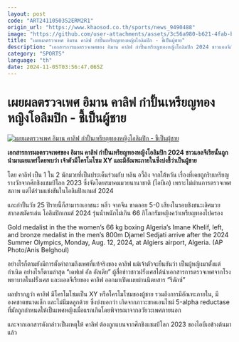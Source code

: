```yaml
---
layout: post
code: "ART2411050352ERM2R1"
origin_url: "https://www.khaosod.co.th/sports/news_9490488"
image: "https://github.com/user-attachments/assets/3c56a980-b621-4fab-b9e8-9337ea7c3a06"
title: "เผยผลตรวจเพศ อิมาน คาลิฟ กำปั้นเหรียญทองหญิงโอลิมปิก - ชี้เป็นผู้ชาย"
description: "เอกสารการผลตรวจเพศของ อิมาน คาลิฟ กำปั้นเหรียญทองหญิงโอลิมปิก 2024 ชาวแอลจีเรียนั้นถูกนำมาเผยแพร่โดยพบว่า เจ้าตัวมีโครโมโซม XY และมีอัณฑะภายในซึ่งบ่งชี้ว่าเป็นผู้ชาย"
category: "SPORTS"
language: "th"
date: 2024-11-05T03:56:47.065Z
---
```


# เผยผลตรวจเพศ อิมาน คาลิฟ กำปั้นเหรียญทองหญิงโอลิมปิก - ชี้เป็นผู้ชาย

[![เผยผลตรวจเพศ อิมาน คาลิฟ กำปั้นเหรียญทองหญิงโอลิมปิก - ชี้เป็นผู้ชาย](https://www.khaosod.co.th/wpapp/uploads/2024/11/IMANE-KHELIF-3422.jpg "เผยผลตรวจเพศ อิมาน คาลิฟ กำปั้นเหรียญทองหญิงโอลิมปิก - ชี้เป็นผู้ชาย")](https://www.khaosod.co.th/wpapp/uploads/2024/11/IMANE-KHELIF-3422.jpg)

**เอกสารการผลตรวจเพศของ อิมาน คาลิฟ กำปั้นเหรียญทองหญิงโอลิมปิก 2024 ชาวแอลจีเรียนั้นถูกนำมาเผยแพร่โดยพบว่า เจ้าตัวมีโครโมโซม XY และมีอัณฑะภายในซึ่งบ่งชี้ว่าเป็นผู้ชาย**

โดย คาลิฟ เป็น 1 ใน 2 นักมวยที่เป็นประเด็นร่วมกับ หลิน อวี้ถิง จากไต้หวัน เรื่องที่เคยถูกริบเหรียญรางวัลจากศึกชิงแชมป์โลก 2023 ซึ่งจัดโดยสมาคมมวยนานาชาติ (ไอบีเอ) เพราะไม่ผ่านการตรวจเพศสภาพ แต่ได้ร่วมแข่งขันในโอลิมปิกเกมส์ 2024

และกำปั้นวัย 25 ปีรายนี้ก็สามารถเอาชนะ หลิ่ว จากจีน ขาดลอย 5-0 เสียงในรอบชิงชนะเลิศมวยสากลสมัครเล่น โอลิมปิกเกมส์ 2024 รุ่นน้ำหนักไม่เกิน 66 กิโลกรัมหญิงคว้าเหรียญทองไปครอง

Gold medalist in the the women’s 66 kg boxing Algeria’s Imane Khelif, left, and bronze medalist in the men’s 800m Djamel Sedjati arrive after the 2024 Summer Olympics, Monday, Aug. 12, 2024, at Algiers airport, Algeria. (AP Photo/Anis Belghoul)



อย่างไรก็ตามยังมีการตั้งคำถามถึงเพศที่แท้จริงของ คาลิฟ แม้เจ้าตัวจะยืนยันว่า เป็นผู้หญิงมาตั้งแต่กำเนิด อย่างไรก็ตามล่าสุด “เดฟเฟ อัล อัลเดีย” ผู้สื่อข่าวชาวฝรั่งเศสได้นำเอกสารการตรวจเพศจากโรงพยาบาลในฝรั่งเศส และแอลจีเรียของ คาลิฟ ออกมาเปิดเผยผ่านนิตยสาร “รีดักซ์”



ผลปรากฏว่า คาลิฟ มีโครโมโซมเป็น XY หรือโครโมโซมของผู้ชาย รวมถึงการมีอัณฑะภายใน, มีองคชาตขนาดเล็ก และไม่มีมดลูกด้วย ซึ่งบ่งบอกว่า เกิดจากภาวะขาดเอนไซม์ 5-alpha reductase ที่มักถูกกำหนดให้เป็นเพศหญิงเมื่อแรกเกิดโดยพิจารณาจากอวัยวะเพศภายนอก

และจากเอกสารดังกล่าวเป็นเหตุให้ คาลิฟ ต้องถูกแบนจากศึกชิงแชมป์โลก 2023 ของไอบีเอข้างต้นมาแล้ว